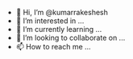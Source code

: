 - 👋 Hi, I’m @kumarrakeshesh
- 👀 I’m interested in ...
- 🌱 I’m currently learning ...
- 💞️ I’m looking to collaborate on ...
- 📫 How to reach me ...

<!---
kumarrakeshesh/kumarrakeshesh is a ✨ special ✨ repository because its `README.md` (this file) appears on your GitHub profile.
You can click the Preview link to take a look at your changes.
--->
